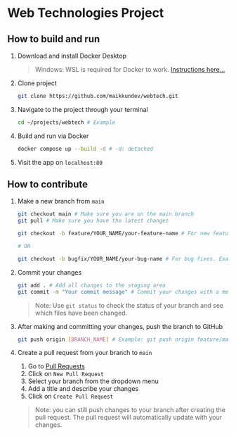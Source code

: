 # Web Technologies Project

## How to build and run

1. Download and install Docker Desktop

    > Windows: WSL is required for Docker to work. [Instructions here...](https://learn.microsoft.com/en-us/windows/wsl/install#change-the-default-linux-distribution-installed)

2. Clone project

    ```bash
    git clone https://github.com/maikkundev/webtech.git
    ```

3. Navigate to the project through your terminal

    ```bash
    cd ~/projects/webtech # Example
    ```

4. Build and run via Docker

    ```bash
    docker compose up --build -d # -d: detached
    ```

5. Visit the app on `localhost:80`

## How to contribute

1. Make a new branch from `main`

    ```bash
    git checkout main # Make sure you are on the main branch
    git pull # Make sure you have the latest changes

    git checkout -b feature/YOUR_NAME/your-feature-name # For new features. Example: feature/maikkundev/awesome-feature. -b: create a new branch

    # OR
    
    git checkout -b bugfix/YOUR_NAME/your-bug-name # For bug fixes. Example: bugfix/maikkundev/fix-issue-123. -b: create a new branch
    ```

2. Commit your changes

    ```bash
    git add . # Add all changes to the staging area
    git commit -m "Your commit message" # Commit your changes with a message. Example: "Added support for light/dark mode"
    ```

    > Note: Use `git status` to check the status of your branch and see which files have been changed.

3. After making and committing your changes, push the branch to GitHub

    ```bash
    git push origin [BRANCH_NAME] # Example: git push origin feature/maikkundev/new-feature
    ```

4. Create a pull request from your branch to `main`

    1. Go to [Pull Requests](https://github.com/maikkundev/webtech/pulls)
    2. Click on `New Pull Request`
    3. Select your branch from the dropdown menu
    4. Add a title and describe your changes
    5. Click on `Create Pull Request`
    > Note: you can still push changes to your branch after creating the pull request. The pull request will automatically update with your changes.
